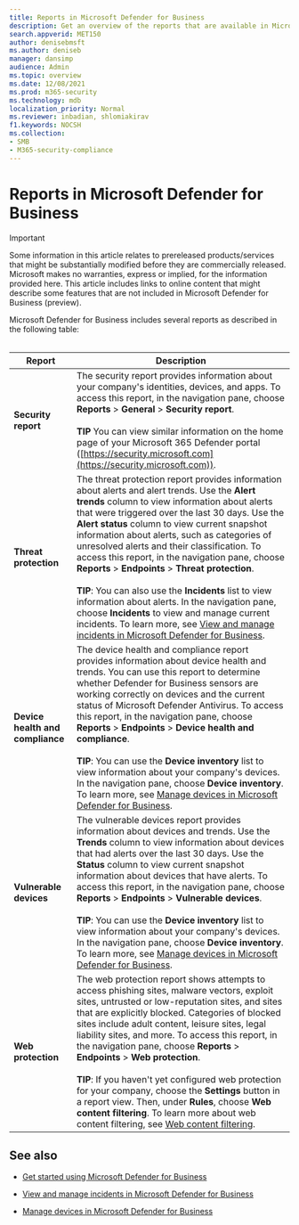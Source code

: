 ```yaml
---
title: Reports in Microsoft Defender for Business
description: Get an overview of the reports that are available in Microsoft Defender for Business
search.appverid: MET150
author: denisebmsft
ms.author: deniseb
manager: dansimp 
audience: Admin
ms.topic: overview
ms.date: 12/08/2021
ms.prod: m365-security
ms.technology: mdb
localization_priority: Normal
ms.reviewer: inbadian, shlomiakirav
f1.keywords: NOCSH 
ms.collection: 
- SMB
- M365-security-compliance
---
```


# Reports in Microsoft Defender for Business

> [!IMPORTANT]
> Some information in this article relates to prereleased products/services that might be substantially modified before they are commercially released. Microsoft makes no warranties, express or implied, for the information provided here. This article includes links to online content that might describe some features that are not included in Microsoft Defender for Business (preview).

Microsoft Defender for Business includes several reports as described in the following table:<br/><br/>


|Report  |Description  |
|---------|---------|
| **Security report**  | The security report provides information about your company's identities, devices, and apps. To access this report, in the navigation pane, choose **Reports** > **General** > **Security report**. <br/><br/>**TIP** You can view similar information on the home page of your Microsoft 365 Defender portal ([https://security.microsoft.com](https://security.microsoft.com)). |
| **Threat protection**  | The threat protection report provides information about alerts and alert trends. Use the **Alert trends** column to view information about alerts that were triggered over the last 30 days. Use the **Alert status** column to view current snapshot information about alerts, such as categories of unresolved alerts and their classification. To access this report, in the navigation pane, choose **Reports** > **Endpoints** > **Threat protection**. <br/><br/>**TIP**: You can also use the **Incidents** list to view information about alerts. In the navigation pane, choose **Incidents** to view and manage current incidents. To learn more, see [View and manage incidents in Microsoft Defender for Business](mdb-view-manage-incidents.md). |
| **Device health and compliance** | The device health and compliance report provides information about device health and trends. You can use this report to determine whether Defender for Business sensors are working correctly on devices and the current status of Microsoft Defender Antivirus. To access this report, in the navigation pane, choose **Reports** > **Endpoints** > **Device health and compliance**. <br/><br/>**TIP**: You can use the **Device inventory** list to view information about your company's devices. In the navigation pane, choose **Device inventory**. To learn more, see [Manage devices in Microsoft Defender for Business](mdb-manage-devices.md). |
| **Vulnerable devices** | The vulnerable devices report provides information about devices and trends. Use the **Trends** column to view information about devices that had alerts over the last 30 days. Use the **Status** column to view current snapshot information about devices that have alerts. To access this report, in the navigation pane, choose **Reports** > **Endpoints** > **Vulnerable devices**.<br/><br/>**TIP**: You can use the **Device inventory** list to view information about your company's devices. In the navigation pane, choose **Device inventory**. To learn more, see [Manage devices in Microsoft Defender for Business](mdb-manage-devices.md). |
| **Web protection** | The web protection report shows attempts to access phishing sites, malware vectors, exploit sites, untrusted or low-reputation sites, and sites that are explicitly blocked. Categories of blocked sites include adult content, leisure sites, legal liability sites, and more. To access this report, in the navigation pane, choose **Reports** > **Endpoints** > **Web protection**.<br/><br/>**TIP**: If you haven't yet configured web protection for your company, choose the **Settings** button in a report view. Then, under **Rules**, choose **Web content filtering**. To learn more about web content filtering, see [Web content filtering](../defender-endpoint/web-content-filtering.md). |

## See also

- [Get started using Microsoft Defender for Business](mdb-get-started.md)

- [View and manage incidents in Microsoft Defender for Business](mdb-view-manage-incidents.md)

- [Manage devices in Microsoft Defender for Business](mdb-manage-devices.md)
